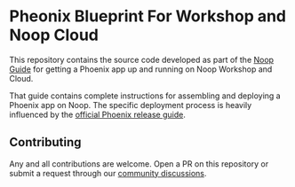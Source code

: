 # Pheonix Blueprint For Workshop and Noop Cloud

This repository contains the source code developed as part of the [Noop Guide](https://noop.dev/blog/launch-phoeniz-app) for getting a Phoenix app up and running on Noop Workshop and Cloud.

That guide contains complete instructions for assembling and deploying a Phoenix app on Noop. The specific deployment process is heavily influenced by the [official Phoenix release guide](https://hexdocs.pm/phoenix/releases.html).

## Contributing

Any and all contributions are welcome. Open a PR on this repository or submit a request through our [community discussions](https://github.com/orgs/noop-inc/discussions).
